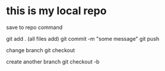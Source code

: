 # this is my local repo

save to repo command

git add . (all files add)
git commit -m "some message"
git push



change branch
git checkout <branchName>

create another branch 
git checkout -b <branchName>

